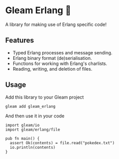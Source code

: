 # Gleam Erlang 🐙

A library for making use of Erlang specific code!

## Features

- Typed Erlang processes and message sending.
- Erlang binary format (de)serialisation.
- Functions for working with Erlang's charlists.
- Reading, writing, and deletion of files.

## Usage

Add this library to your Gleam project

```shell
gleam add gleam_erlang
```

And then use it in your code

```gleam
import gleam/io
import gleam/erlang/file

pub fn main() {
  assert Ok(contents) = file.read("pokedex.txt")
  io.println(contents)
}
```
